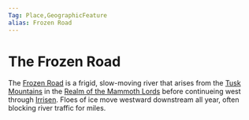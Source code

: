 ```yaml
---
Tag: Place,GeographicFeature
alias: Frozen Road
---
```

# The Frozen Road
The [Frozen Road](https://pathfinderwiki.com/wiki/Frozen_Road) is a frigid, slow-moving river that arises from the [Tusk Mountains](Tusk-Mountains) in the [Realm of the Mammoth Lords](Realm-of-the-Mammoth-Lords) before continueing west through [Irrisen](Irrisen). Floes of ice move westward downstream all year, often blocking river traffic for miles.
